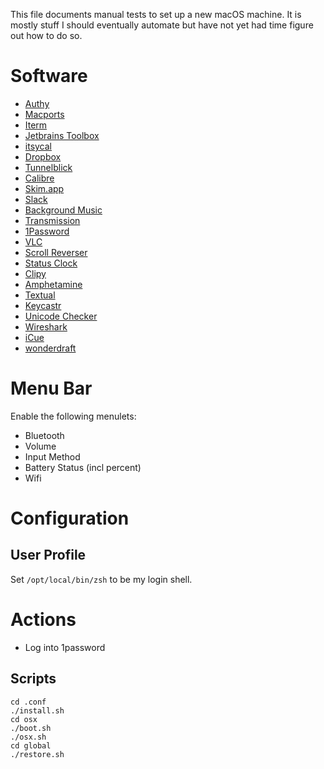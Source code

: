 This file documents manual tests to set up a new macOS machine.
It is mostly stuff I should eventually automate but have not yet had time figure out how to do so.

# Software

- [Authy](https://authy.com/download/)
- [Macports](https://www.macports.org/)
- [Iterm](https://www.iterm2.com/)
- [Jetbrains Toolbox](https://www.jetbrains.com/toolbox/app/)
- [itsycal](https://www.mowglii.com/itsycal/)
- [Dropbox](https://dropbox.com/)
- [Tunnelblick](https://tunnelblick.net/)
- [Calibre](https://calibre-ebook.com/)
- [Skim.app](https://skim-app.sourceforge.io/)
- [Slack](https://slack.com/)
- [Background Music](https://github.com/kyleneideck/BackgroundMusic)
- [Transmission](https://transmissionbt.com/)
- [1Password](https://1password.com/)
- [VLC](https://www.videolan.org/vlc/index.html)
- [Scroll Reverser](https://pilotmoon.com/scrollreverser/)
- [Status Clock](https://apps.apple.com/us/app/status-clock/id552792489?mt=12)
- [Clipy](https://github.com/Clipy/Clipy)
- [Amphetamine](https://apps.apple.com/us/app/amphetamine/id937984704?mt=12)
- [Textual](https://www.codeux.com/textual/)
- [Keycastr](https://github.com/keycastr/keycastr/releases)
- [Unicode Checker](https://earthlingsoft.net/UnicodeChecker/)
- [Wireshark](https://www.wireshark.org/)
- [iCue](https://www.corsair.com/us/en/icue-mac)
- [wonderdraft](https://www.wonderdraft.net/)

# Menu Bar

Enable the following menulets:

- Bluetooth
- Volume
- Input Method
- Battery Status (incl percent)
- Wifi

# Configuration

## User Profile
Set `/opt/local/bin/zsh` to be my login shell.

# Actions

- Log into 1password

## Scripts
```
cd .conf
./install.sh
cd osx
./boot.sh
./osx.sh
cd global
./restore.sh
```
